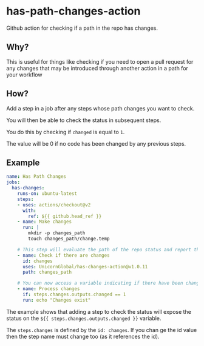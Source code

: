 # has-path-changes-action
Github action for checking if a path in the repo has changes.


## Why?

This is useful for things like checking if you need to open a pull
request for any changes that may be introduced through another action in a path for your workflow

## How?

Add a step in a job after any steps whose path changes you want to check.

You will then be able to check the status in subsequent steps.

You do this by checking if `changed` is equal to `1`.

The value will be 0 if no code has been changed by any previous steps.

## Example

```yaml
name: Has Path Changes
jobs:
  has-changes:
    runs-on: ubuntu-latest
    steps:
    - uses: actions/checkout@v2
      with:
        ref: ${{ github.head_ref }}
    - name: Make changes
      run: |
        mkdir -p changes_path
        touch changes_path/change.temp

    # This step will evaluate the path of the repo status and report the change
    - name: Check if there are changes
      id: changes
      uses: UnicornGlobal/has-changes-action@v1.0.11
      path: changes_path

    # You can now access a variable indicating if there have been changes
    - name: Process changes
      if: steps.changes.outputs.changed == 1
      run: echo "Changes exist"
```

The example shows that adding a step to check the status will expose the status on the `${{ steps.changes.outputs.changed }}` variable.

The `steps.changes` is defined by the `id: changes`. If you chan ge the id value then the step name must change too (as it references the id).

